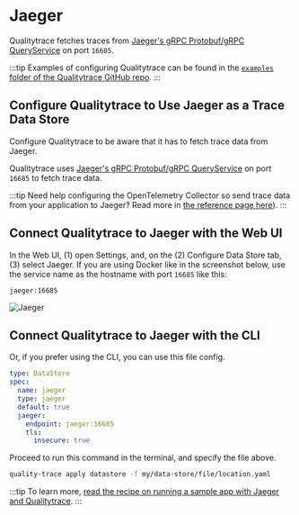 # Jaeger

Qualitytrace fetches traces from [Jaeger's gRPC Protobuf/gRPC QueryService](https://www.jaegertracing.io/docs/1.42/deployment/#query-service--ui) on port `16685`.

:::tip
Examples of configuring Qualitytrace can be found in the [`examples` folder of the Qualitytrace GitHub repo](https://github.com/intelops/quality-trace/tree/main/examples).
:::

## Configure Qualitytrace to Use Jaeger as a Trace Data Store

Configure Qualitytrace to be aware that it has to fetch trace data from Jaeger.

Qualitytrace uses [Jaeger's gRPC Protobuf/gRPC QueryService](https://www.jaegertracing.io/docs/1.42/deployment/#query-service--ui) on port `16685` to fetch trace data.

:::tip
Need help configuring the OpenTelemetry Collector so send trace data from your application to Jaeger? Read more in [the reference page here](../opentelemetry-collector-configuration-file-reference)).
:::

## Connect Qualitytrace to Jaeger with the Web UI

In the Web UI, (1) open Settings, and, on the (2) Configure Data Store tab, (3) select Jaeger. If you are using Docker like in the screenshot below, use the service name as the hostname with port `16685` like this:

```
jaeger:16685
```

![Jaeger](../img/Jaeger-settings.png)

<!---![](https://res.cloudinary.com/djwdcmwdz/image/upload/v1674643178/Blogposts/Docs/screely-1674643170953_vazb9h.png)-->

## Connect Qualitytrace to Jaeger with the CLI

Or, if you prefer using the CLI, you can use this file config.

```yaml
type: DataStore
spec:
  name: jaeger
  type: jaeger
  default: true
  jaeger:
    endpoint: jaeger:16685
    tls:
      insecure: true
```

Proceed to run this command in the terminal, and specify the file above.

```bash
quality-trace apply datastore -f my/data-store/file/location.yaml
```

:::tip
To learn more, [read the recipe on running a sample app with Jaeger and Qualitytrace](../../examples-tutorials/recipes/running-quality-trace-with-jaeger.md).
:::
